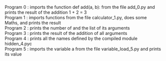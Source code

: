 Program 0 : imports the function def add(a, b): from the file add_0.py and prints the result of the addition 1 + 2 = 3  
Program 1 : imports functions from the file calculator_1.py, does some Maths, and prints the result  
Program 2 : prints the number of and the list of its arguments  
Program 3 : prints the result of the addition of all arguments  
Program 4 : prints all the names defined by the compiled module hidden_4.pyc  
Program 5 : imports the variable a from the file variable_load_5.py and prints its value  